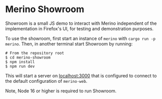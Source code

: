 # Merino Showroom

Showroom is a small JS demo to interact with Merino independent of the
implementation in Firefox's UI, for testing and demonstration purposes.

To use the showroom, first start an instance of `merino` with
`cargo run -p merino`. Then, in another terminal start Showroom by running:

```shell
# From the repository root
$ cd merino-showroom
$ npm install
$ npm run dev
```

This will start a server on [localhost:3000](http://localhost:3000) that is
configured to connect to the default configuration of `merino-web`.

Note, Node 16 or higher is required to run Showroom.

